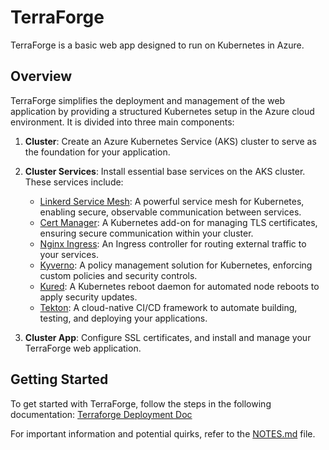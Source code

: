 # TerraForge

TerraForge is a basic web app designed to run on Kubernetes in Azure.

## Overview

TerraForge simplifies the deployment and management of the web application by providing a structured Kubernetes setup in the Azure cloud environment. It is divided into three main components:

1. **Cluster**: Create an Azure Kubernetes Service (AKS) cluster to serve as the foundation for your application.

2. **Cluster Services**: Install essential base services on the AKS cluster. These services include:

    - [Linkerd Service Mesh](https://linkerd.io/): A powerful service mesh for Kubernetes, enabling secure, observable communication between services.
    - [Cert Manager](https://cert-manager.io/): A Kubernetes add-on for managing TLS certificates, ensuring secure communication within your cluster.
    - [Nginx Ingress](https://kubernetes.github.io/ingress-nginx/): An Ingress controller for routing external traffic to your services.
    - [Kyverno](https://kyverno.io/): A policy management solution for Kubernetes, enforcing custom policies and security controls.
    - [Kured](https://github.com/weaveworks/kured): A Kubernetes reboot daemon for automated node reboots to apply security updates.
    - [Tekton](https://tekton.dev/): A cloud-native CI/CD framework to automate building, testing, and deploying your applications.

3. **Cluster App**: Configure SSL certificates, and install and manage your TerraForge web application.

## Getting Started

To get started with TerraForge, follow the steps in the following documentation: [Terraforge Deployment Doc](DEPLOYMENT.md)

For important information and potential quirks, refer to the [NOTES.md](NOTES.md) file.
